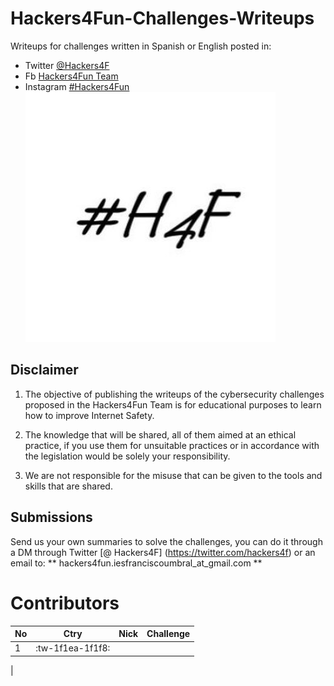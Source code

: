 # Hackers4Fun-Challenges-Writeups
Writeups for challenges written in Spanish or English posted in:
-  Twitter [@Hackers4F](https://twitter.com/hackers4f)
-  Fb [Hackers4Fun Team](https://www.facebook.com/Hackers4F)
- Instagram [#Hackers4Fun](https://www.instagram.com/hackers4f/)
![hackers4fun_writeups_logo](https://github.com/hackers4f/hackers4fun-writeups/raw/master/images/T34m_l0G0_H4F.jpg)

## Disclaimer

1. The objective of publishing the writeups of the cybersecurity challenges proposed in the Hackers4Fun Team is for educational purposes to learn how to improve Internet Safety.

2. The knowledge that will be shared, all of them aimed at an ethical practice, if you use them for unsuitable practices or in accordance with the legislation would be solely your responsibility.

3. We are not responsible for the misuse that can be given to the tools and skills that are shared.

## Submissions

Send us your own summaries to solve the challenges, you can do it through a DM through Twitter [@ Hackers4F] (https://twitter.com/hackers4f) or an email to: ** hackers4fun.iesfranciscoumbral_at_gmail.com **
# Contributors
| No  | Ctry  | Nick  | Challenge  |
| ------------ | ------------ | ------------ | ------------ |
| 1  | :tw-1f1ea-1f1f8:  |   |   |
|
